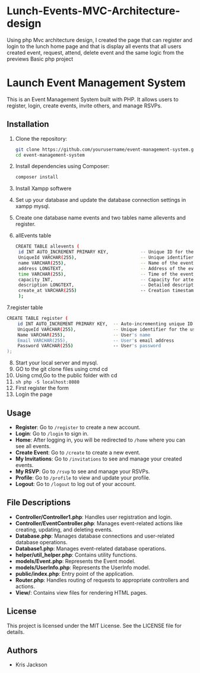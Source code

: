 # Lunch-Events-MVC-Architecture-design
Using php Mvc architecture design, I created the page that can register and login to the lunch home page and that is display all events that all users created event, request, attend, delete event and the same logic from the previews Basic php project

# Launch Event Management System

This is an Event Management System built with PHP. It allows users to register, login, create events, invite others, and manage RSVPs.


## Installation

1. Clone the repository:
    ```sh
    git clone https://github.com/yourusername/event-management-system.git
    cd event-management-system
    ```

2. Install dependencies using Composer:
    ```sh
    composer install
    ```
3. Install Xampp softwere

4. Set up your database and update the database connection settings in xampp mysql.
   
5. Create one database name events and two tables name allevents and register.
   
6. allEvents table
   ```sh
   CREATE TABLE allevents (
    id INT AUTO_INCREMENT PRIMARY KEY,            -- Unique ID for the event
    UniqueId VARCHAR(255),                        -- Unique identifier for the event
    name VARCHAR(255),                            -- Name of the event
    address LONGTEXT,                             -- Address of the event
    time VARCHAR(255),                            -- Time of the event
    capacity INT,                                 -- Capacity for attendees
    description LONGTEXT,                         -- Detailed description of the event
    create_at VARCHAR(255)                        -- Creation timestamp
    );
    ```
7.register table

```sh
CREATE TABLE register (
    id INT AUTO_INCREMENT PRIMARY KEY,  -- Auto-incrementing unique ID
    UniqueId VARCHAR(255),              -- Unique identifier for the user
    Name VARCHAR(255),                  -- User's name
    Email VARCHAR(255),                 -- User's email address
    Password VARCHAR(255)               -- User's password
);
```

8. Start your local server and mysql.
9. GO to the git clone files using cmd cd <Files Path>
10. Using cmd,Go to the public folder with cd <File name>
11. ```sh php -S localhost:8080 ```
12. First register the form
13. Login the page
## Usage

- **Register**: Go to `/register` to create a new account.
- **Login**: Go to `/login` to sign in.
- **Home**: After logging in, you will be redirected to `/home` where you can see all events.
- **Create Event**: Go to `/create` to create a new event.
- **My Invitations**: Go to `/invitations` to see and manage your created events.
- **My RSVP**: Go to `/rsvp` to see and manage your RSVPs.
- **Profile**: Go to `/profile` to view and update your profile.
- **Logout**: Go to `/logout` to log out of your account.

## File Descriptions

- **Controller/Controller1.php**: Handles user registration and login.
- **Controller/EventController.php**: Manages event-related actions like creating, updating, and deleting events.
- **Database.php**: Manages database connections and user-related database operations.
- **Database1.php**: Manages event-related database operations.
- **helper/util_helper.php**: Contains utility functions.
- **models/Event.php**: Represents the Event model.
- **models/UserInfo.php**: Represents the UserInfo model.
- **public/index.php**: Entry point of the application.
- **Router.php**: Handles routing of requests to appropriate controllers and actions.
- **View/**: Contains view files for rendering HTML pages.

## License

This project is licensed under the MIT License. See the LICENSE file for details.

## Authors

- Kris Jackson
